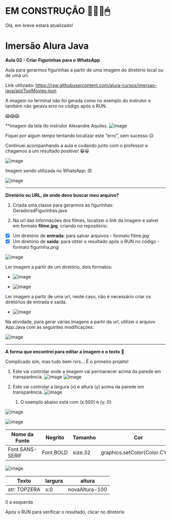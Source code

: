 # EM CONSTRUÇÃO 🔨👩‍💻🖱

Olá, em breve estará atualizado! 

# Imersão Alura Java
 
 **Aula 02 - Criar Figurinhas para o WhatsApp**
 
 Aula para gerarmos figurinhas a partir de uma imagem do diretório local ou de uma url.
 
 Link utilizado: https://raw.githubusercontent.com/alura-cursos/imersao-java/api/TopMovies.json

 A imagem no terminal não foi gerada como no exemplo do instrutor e também não gerava erro no código após o RUN.
 
 😱😱😱
 
 **imagem da tela do instrutor Alexandre Aquiles.
 ![image](https://user-images.githubusercontent.com/108991648/180019681-17a97773-414c-4968-9c68-0c5cc8e343fd.png)
 
 Fiquei por algum tempo tentando localizar este "erro", sem sucesso 😥
 
 Continuei acompanhando a aula e codando junto com o professor e chagamos a um resultado positivo! 😁😀
 
 ![image](https://user-images.githubusercontent.com/108991648/180098860-5ed8e6f8-93d7-4c02-949d-43aad211cea6.png)
 
 Imagem sendo utilizada no WhatsApp: 😍
 
 ![image](https://user-images.githubusercontent.com/108991648/180099970-58f76db9-5f62-4037-9276-eb8ef313bd44.png)
 
 _________________________
 **Diretório ou URL, de onde devo buscar meu arquivo?**
 
1. Criada uma classe para gerarmos as figurinhas: GeradoradFigurinhas.java

2. Na url das informações dos filmes, localizei o link da imagem e salvei em formato **filme.jpg**, criando no repositório:
- [x] Um diretório de **entrada**: para salvar arquivos - formato filme.*jpg*
- [x] Um diretório de **saida**: para obter o resultado após o RUN no código - formato figurinha.*png*

![image](https://user-images.githubusercontent.com/108991648/180031491-469046eb-5871-44fd-a7ba-7c94053b3a0a.png)

Ler imagem a partir de um diretório, dois formatos:

- ![image](https://user-images.githubusercontent.com/108991648/180036305-585c229e-f7b9-4168-b208-fbfad3d8492b.png)

- ![image](https://user-images.githubusercontent.com/108991648/180037371-61b7228a-529b-4214-9c95-7d2b498c4b41.png)

Ler imagem a partir de uma url, neste caso, não é necessário criar os diretórios de entrada e saída.
- ![image](https://user-images.githubusercontent.com/108991648/180038772-b2f26800-5681-4d23-bff7-e9741209c43b.png)

Na atividade, para gerar várias imagens a partir da url, utilizei o arquivo App.Java com as seguintes modificações:

![image](https://user-images.githubusercontent.com/108991648/180046057-3193f691-59d0-43f7-a34e-8d9d81a2c82d.png)

___________________________________

**A forma que encontrei para editar a imagem e o texto 🤩**

Complicado sim, mas tudo bem rsrs... É o primeiro projeto!

1. Este vai controlar onde a imagem vai permanecer acima da parede em transparência.
![image](https://user-images.githubusercontent.com/108991648/180101509-c1d715d3-dad2-430d-9093-2c9cba1ee18e.png)
![image](https://user-images.githubusercontent.com/108991648/180101678-e33445ce-2d8f-45b6-af3f-819dc506074e.png)

2. Este vai controlar a largura (x) e altura (y) acima da parede em transparência.
![image](https://user-images.githubusercontent.com/108991648/180102019-355b286d-5542-4d78-8657-5bcec980fc53.png)

   1. O exemplo abaixo está com (x:500) e (y: 0)

![image](https://user-images.githubusercontent.com/108991648/180102211-a67999cb-ab95-4eee-8e6d-d81d0cd583b4.png)




![image](https://user-images.githubusercontent.com/108991648/180033895-b4ab4b37-a3a0-47cb-bd00-889b994e2aa0.png)

Nome da Fonte | Negrito | Tamanho | Cor
---|---|---|---
Font.SANS-SERIF | Font.BOLD | size:32 | graphics.setColor(Color.CYAN)



![image](https://user-images.githubusercontent.com/108991648/180035045-71b75082-c32a-460d-8d75-214a08fc41fa.png)

Texto | largura | altura
---|---|---
str: TOPZERA | x:0 | novaAltura-100


0 a esquerda

Após o RUN para verificar o resultado, clicar no diretório 
